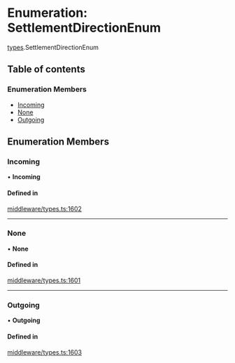# Enumeration: SettlementDirectionEnum

[types](../wiki/types).SettlementDirectionEnum

## Table of contents

### Enumeration Members

- [Incoming](../wiki/types.SettlementDirectionEnum#incoming)
- [None](../wiki/types.SettlementDirectionEnum#none)
- [Outgoing](../wiki/types.SettlementDirectionEnum#outgoing)

## Enumeration Members

### Incoming

• **Incoming**

#### Defined in

[middleware/types.ts:1602](https://github.com/PolymathNetwork/polymesh-sdk/blob/49113a20/src/middleware/types.ts#L1602)

___

### None

• **None**

#### Defined in

[middleware/types.ts:1601](https://github.com/PolymathNetwork/polymesh-sdk/blob/49113a20/src/middleware/types.ts#L1601)

___

### Outgoing

• **Outgoing**

#### Defined in

[middleware/types.ts:1603](https://github.com/PolymathNetwork/polymesh-sdk/blob/49113a20/src/middleware/types.ts#L1603)
